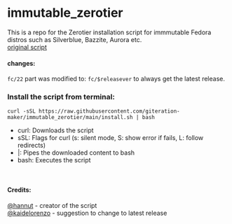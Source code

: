# immutable_zerotier
This is a repo for  the Zerotier installation script for immmutable Fedora distros  such as Silverblue, Bazzite, Aurora etc.<br>
[original script](https://gist.github.com/hannut/fd029c62cbdae515bcb0fed990d5a780) 
<br> 
<h4>changes:</h4>
<code>fc/22</code> part was modified to: 
<code>fc/$releasever</code> to always get the latest release.
<br>
<h3>Install the script from terminal: </h3> 
<code>curl -sSL https://raw.githubusercontent.com/giteration-maker/immutable_zerotier/main/install.sh | bash</code>
<p>

  
<ul>
  <li>curl: Downloads the script</li>
  <li>sSL: Flags for curl (s: silent mode, S: show error if fails, L: follow redirects)</li>
  <li>|: Pipes the downloaded content to bash</li>
  <li>bash: Executes the script</li>
</ul>
</p>
<br>
<h4>Credits: </h4>

[@hannut](https://gist.github.com/hannut)  - creator of the script <br>
[@kaidelorenzo](https://gist.github.com/kaidelorenzo) - suggestion to change to latest release
